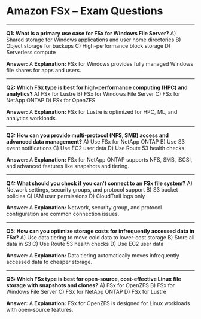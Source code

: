 # Amazon FSx – Exam Questions

---
**Q1: What is a primary use case for FSx for Windows File Server?**
A) Shared storage for Windows applications and user home directories
B) Object storage for backups
C) High-performance block storage
D) Serverless compute

**Answer:** A
**Explanation:** FSx for Windows provides fully managed Windows file shares for apps and users.

---
**Q2: Which FSx type is best for high-performance computing (HPC) and analytics?**
A) FSx for Lustre
B) FSx for Windows File Server
C) FSx for NetApp ONTAP
D) FSx for OpenZFS

**Answer:** A
**Explanation:** FSx for Lustre is optimized for HPC, ML, and analytics workloads.

---
**Q3: How can you provide multi-protocol (NFS, SMB) access and advanced data management?**
A) Use FSx for NetApp ONTAP
B) Use S3 event notifications
C) Use EC2 user data
D) Use Route 53 health checks

**Answer:** A
**Explanation:** FSx for NetApp ONTAP supports NFS, SMB, iSCSI, and advanced features like snapshots and tiering.

---
**Q4: What should you check if you can't connect to an FSx file system?**
A) Network settings, security groups, and protocol support
B) S3 bucket policies
C) IAM user permissions
D) CloudTrail logs only

**Answer:** A
**Explanation:** Network, security group, and protocol configuration are common connection issues.

---
**Q5: How can you optimize storage costs for infrequently accessed data in FSx?**
A) Use data tiering to move cold data to lower-cost storage
B) Store all data in S3
C) Use Route 53 health checks
D) Use EC2 user data

**Answer:** A
**Explanation:** Data tiering automatically moves infrequently accessed data to cheaper storage.

---
**Q6: Which FSx type is best for open-source, cost-effective Linux file storage with snapshots and clones?**
A) FSx for OpenZFS
B) FSx for Windows File Server
C) FSx for NetApp ONTAP
D) FSx for Lustre

**Answer:** A
**Explanation:** FSx for OpenZFS is designed for Linux workloads with open-source features.
